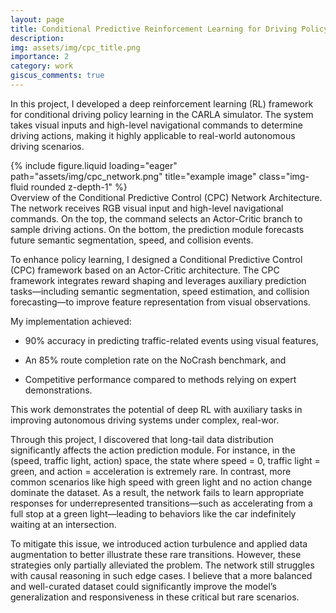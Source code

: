 ```yaml
---
layout: page
title: Conditional Predictive Reinforcement Learning for Driving Policy
description:
img: assets/img/cpc_title.png
importance: 2
category: work
giscus_comments: true
---
```


In this project, I developed a deep reinforcement learning (RL) framework for conditional driving policy learning in the CARLA simulator. The system takes visual inputs and high-level navigational commands to determine driving actions, making it highly applicable to real-world autonomous driving scenarios.

<div class="row">
    <div class="col-sm mt-3 mt-md-0">
        {% include figure.liquid loading="eager" path="assets/img/cpc_network.png" title="example image" class="img-fluid rounded z-depth-1" %}
    </div>
</div>
<div class="caption">
    Overview of the Conditional Predictive Control (CPC) Network Architecture. The network receives RGB visual input and high-level navigational commands. On the top, the command selects an Actor-Critic branch to sample driving actions. On the bottom, the prediction module forecasts future semantic segmentation, speed, and collision events. 
</div>

To enhance policy learning, I designed a Conditional Predictive Control (CPC) framework based on an Actor-Critic architecture. The CPC framework integrates reward shaping and leverages auxiliary prediction tasks—including semantic segmentation, speed estimation, and collision forecasting—to improve feature representation from visual observations.

My implementation achieved:

- 90% accuracy in predicting traffic-related events using visual features,

- An 85% route completion rate on the NoCrash benchmark, and

- Competitive performance compared to methods relying on expert demonstrations.

This work demonstrates the potential of deep RL with auxiliary tasks in improving autonomous driving systems under complex, real-wor. 

Through this project, I discovered that long-tail data distribution significantly affects the action prediction module. For instance, in the (speed, traffic light, action) space, the state where speed = 0, traffic light = green, and action = acceleration is extremely rare. In contrast, more common scenarios like high speed with green light and no action change dominate the dataset. As a result, the network fails to learn appropriate responses for underrepresented transitions—such as accelerating from a full stop at a green light—leading to behaviors like the car indefinitely waiting at an intersection.

To mitigate this issue, we introduced action turbulence and applied data augmentation to better illustrate these rare transitions. However, these strategies only partially alleviated the problem. The network still struggles with causal reasoning in such edge cases. I believe that a more balanced and well-curated dataset could significantly improve the model’s generalization and responsiveness in these critical but rare scenarios.